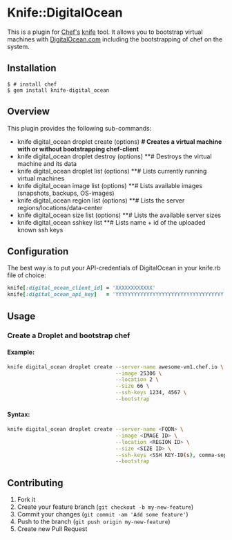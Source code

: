 # Knife::DigitalOcean

This is a plugin for [Chef's](http://www.opscode.com/chef/) [knife](http://wiki.opscode.com/display/chef/Knife) tool. It allows you to bootstrap virtual machines with [DigitalOcean.com](https://www.digitalocean.com/) including the bootstrapping of chef on the system.

## Installation
    $ # install chef
    $ gem install knife-digital_ocean

## Overview

This plugin provides the following sub-commands:

* knife digital_ocean droplet create (options)  **# Creates a virtual machine with or without bootstrapping chef-client**
* knife digital_ocean droplet destroy (options) **# Destroys the virtual machine and its data
* knife digital_ocean droplet list (options)    **# Lists currently running virtual machines
* knife digital_ocean image list (options)      **# Lists available images (snapshots, backups, OS-images)
* knife digital_ocean region list (options)     **# Lists the server regions/locations/data-center
* knife digital_ocean size list (options)       **# Lists the available server sizes
* knife digital_ocean sshkey list               **# Lists name + id of the uploaded known ssh keys

## Configuration

The best way is to put your API-credentials of DigitalOcean in your knife.rb file of choice:

```ruby
knife[:digital_ocean_client_id] = 'XXXXXXXXXXXX'
knife[:digital_ocean_api_key]   = 'YYYYYYYYYYYYYYYYYYYYYYYYYYYYYYYYYYY'
```

## Usage

### Create a Droplet and bootstrap chef

#### Example:
```bash
knife digital_ocean droplet create --server-name awesome-vm1.chef.io \
                                   --image 25306 \
                                   --location 2 \
                                   --size 66 \
                                   --ssh-keys 1234, 4567 \
                                   --bootstrap
```


#### Syntax:
```bash
knife digital_ocean droplet create --server-name <FQDN> \
                                   --image <IMAGE ID> \
                                   --location <REGION ID> \
                                   --size <SIZE ID> \
                                   --ssh-keys <SSH KEY-ID(s), comma-separated> \
                                   --bootstrap
```

## Contributing

1. Fork it
2. Create your feature branch (`git checkout -b my-new-feature`)
3. Commit your changes (`git commit -am 'Add some feature'`)
4. Push to the branch (`git push origin my-new-feature`)
5. Create new Pull Request

